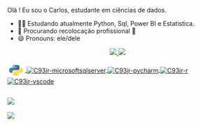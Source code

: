 Olá ! Eu sou o Carlos, estudante em ciências de dados.      

- 👨‍💻 Estudando atualmente Python, Sql, Power BI e Estatistica.
- 🦾 Procurando recolocação profissional 🦾
- 😄 Pronouns: ele/dele


<div align="center">
  <a href="https://github.com/C93jr">
  <img height="180em" src="https://github-readme-stats.vercel.app/api?username=C93jr&show_icons=true&theme=tokyonight&include_all_commits=true&count_private=true"/>
  <img height="180em" src="https://github-readme-stats.vercel.app/api/top-langs/?username=C93jr&layout=compact&langs_count=7&theme=tokyonight"/>
</div>
<div style="display: inline_block"><br>
  
  <img align="center" alt="C93jr-Python" height="30" width="40" src="https://raw.githubusercontent.com/devicons/devicon/master/icons/python/python-original.svg">
  <img align="center" alt="C93jr-microsoftsqlserver" height="30" width="40" src = https://cdn.jsdelivr.net/gh/devicons/devicon/icons/microsoftsqlserver/microsoftsqlserver-plain.svg>
  <img align="center" alt="C93jr-pycharm" height="30" width="40" src = https://cdn.jsdelivr.net/gh/devicons/devicon/icons/pycharm/pycharm-original.svg>
  <img align="center" alt="C93jr-r" height="30" width="40" src = https://cdn.jsdelivr.net/gh/devicons/devicon/icons/r/r-original.svg>
  <img align="center" alt="C93jr-vscode" height="30" width="40" src = https://cdn.jsdelivr.net/gh/devicons/devicon/icons/vscode/vscode-original.svg>
  
  ##
 
<div> 
  
  <a href="https://www.instagram.com/jr_.carlos/" target="_blank"><img src="https://img.shields.io/badge/-Instagram-%23E4405F?style=for-the-badge&logo=instagram&logoColor=white" target="_blank"></a>
 
  <a href="https://www.linkedin.com/in/carlos-henrique-0266481a1/" target="_blank"><img src="https://img.shields.io/badge/-LinkedIn-%230077B5?style=for-the-badge&logo=linkedin&logoColor=white" target="_blank"></a> 
 
</div>
